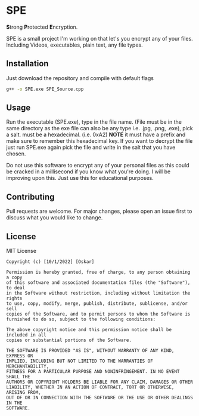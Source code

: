 # SPE
**S**trong **P**rotected **E**ncryption.

SPE is a small project I'm working on that let's you encrypt any of your files. Including Videos, executables, plain text, any file types.

## Installation

Just download the repository and compile with default flags
```bash
g++ -o SPE.exe SPE_Source.cpp
```

## Usage

Run the executable (SPE.exe), type in the file name. (File must be in the same directory as the exe file can also be any type i.e. .jpg, .png, .exe), pick a salt. must be a hexadecimal. (i.e. 0xA2) **NOTE** it must have a prefix and make sure to remember this hexadecimal key. If you want to decrypt the file just run SPE.exe again pick the file and write in the salt that you have chosen. 

Do not use this software to encrypt any of your personal files as this could be cracked in a millisecond if you know what you're doing. I will be improving upon this. Just use this for educational purposes.

## Contributing
Pull requests are welcome. For major changes, please open an issue first to discuss what you would like to change.

## License
MIT License

```
Copyright (c) [10/1/2022] [Oskar]

Permission is hereby granted, free of charge, to any person obtaining a copy
of this software and associated documentation files (the "Software"), to deal
in the Software without restriction, including without limitation the rights
to use, copy, modify, merge, publish, distribute, sublicense, and/or sell
copies of the Software, and to permit persons to whom the Software is
furnished to do so, subject to the following conditions:

The above copyright notice and this permission notice shall be included in all
copies or substantial portions of the Software.

THE SOFTWARE IS PROVIDED "AS IS", WITHOUT WARRANTY OF ANY KIND, EXPRESS OR
IMPLIED, INCLUDING BUT NOT LIMITED TO THE WARRANTIES OF MERCHANTABILITY,
FITNESS FOR A PARTICULAR PURPOSE AND NONINFRINGEMENT. IN NO EVENT SHALL THE
AUTHORS OR COPYRIGHT HOLDERS BE LIABLE FOR ANY CLAIM, DAMAGES OR OTHER
LIABILITY, WHETHER IN AN ACTION OF CONTRACT, TORT OR OTHERWISE, ARISING FROM,
OUT OF OR IN CONNECTION WITH THE SOFTWARE OR THE USE OR OTHER DEALINGS IN THE
SOFTWARE.
```
